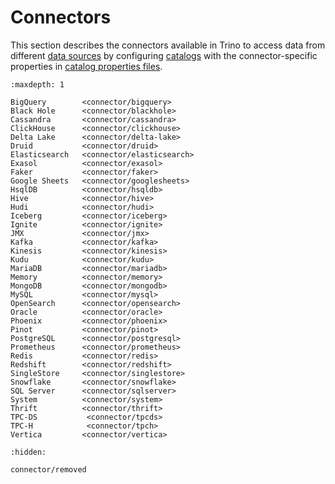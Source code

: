 # Connectors

This section describes the connectors available in Trino to access data from
different [data sources](trino-concept-data-source) by configuring
[catalogs](trino-concept-catalog) with the connector-specific properties in
[catalog properties files](catalog-properties).

```{toctree}
:maxdepth: 1

BigQuery        <connector/bigquery>
Black Hole      <connector/blackhole>
Cassandra       <connector/cassandra>
ClickHouse      <connector/clickhouse>
Delta Lake      <connector/delta-lake>
Druid           <connector/druid>
Elasticsearch   <connector/elasticsearch>
Exasol          <connector/exasol>
Faker           <connector/faker>
Google Sheets   <connector/googlesheets>
HsqlDB          <connector/hsqldb>
Hive            <connector/hive>
Hudi            <connector/hudi>
Iceberg         <connector/iceberg>
Ignite          <connector/ignite>
JMX             <connector/jmx>
Kafka           <connector/kafka>
Kinesis         <connector/kinesis>
Kudu            <connector/kudu>
MariaDB         <connector/mariadb>
Memory          <connector/memory>
MongoDB         <connector/mongodb>
MySQL           <connector/mysql>
OpenSearch      <connector/opensearch>
Oracle          <connector/oracle>
Phoenix         <connector/phoenix>
Pinot           <connector/pinot>
PostgreSQL      <connector/postgresql>
Prometheus      <connector/prometheus>
Redis           <connector/redis>
Redshift        <connector/redshift>
SingleStore     <connector/singlestore>
Snowflake       <connector/snowflake>
SQL Server      <connector/sqlserver>
System          <connector/system>
Thrift          <connector/thrift>
TPC-DS           <connector/tpcds>
TPC-H            <connector/tpch>
Vertica         <connector/vertica>
```

```{toctree}
:hidden:

connector/removed
```
